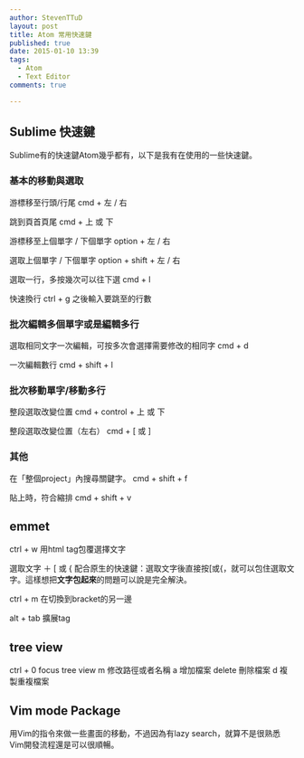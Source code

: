 ```yaml
---
author: StevenTTuD
layout: post
title: Atom 常用快速鍵
published: true
date: 2015-01-10 13:39
tags:
  - Atom
  - Text Editor
comments: true

---
```

## Sublime 快速鍵
Sublime有的快速鍵Atom幾乎都有，以下是我有在使用的一些快速鍵。

### 基本的移動與選取

游標移至行頭/行尾
cmd + 左 / 右

跳到頁首頁尾
cmd + 上 或 下

游標移至上個單字 / 下個單字
option + 左 / 右

選取上個單字 / 下個單字
option + shift + 左 / 右

選取一行，多按幾次可以往下選
cmd + l

快速換行
ctrl + g 之後輸入要跳至的行數

### 批次編輯多個單字或是編輯多行

選取相同文字一次編輯，可按多次會選擇需要修改的相同字
cmd + d

一次編輯數行
cmd + shift + l

### 批次移動單字/移動多行

整段選取改變位置
cmd + control + 上 或 下

整段選取改變位置（左右）
cmd + [ 或 ]

### 其他
在「整個project」內搜尋關鍵字。
cmd + shift + f

貼上時，符合縮排
cmd + shift + v

## emmet
ctrl + w 用html tag包覆選擇文字

選取文字 ＋ [ 或 {
配合原生的快速鍵：選取文字後直接按[或{，就可以包住選取文字。這樣想把**文字包起來**的問題可以說是完全解決。

ctrl + m
在切換到bracket的另一邊

alt + tab
擴展tag


## tree view
ctrl + 0 focus tree view
m 修改路徑或者名稱
a 增加檔案
delete 刪除檔案
d 複製重複檔案

## Vim mode Package
用Vim的指令來做一些畫面的移動，不過因為有lazy search，就算不是很熟悉Vim開發流程還是可以很順暢。